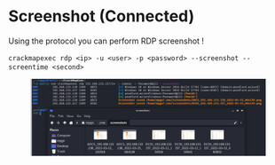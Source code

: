 # Screenshot (Connected)



Using the protocol you can perform RDP screenshot !

```
crackmapexec rdp <ip> -u <user> -p <password> --screenshot --screentime <second>
```

<figure><img src="../../../../.gitbook/assets/image (49).png" alt=""><figcaption></figcaption></figure>
